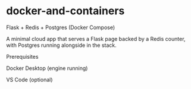 # docker-and-containers
Flask + Redis + Postgres (Docker Compose)

A minimal cloud app that serves a Flask page backed by a Redis counter, with Postgres running alongside in the stack.

Prerequisites

Docker Desktop (engine running)

VS Code (optional)
